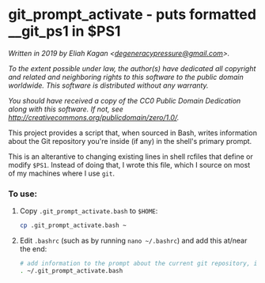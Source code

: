 # git\_prompt\_activate - puts formatted __git_ps1 in $PS1

*Written in 2019 by Eliah Kagan \<degeneracypressure@gmail.com\>.*

*To the extent possible under law, the author(s) have dedicated all copyright
and related and neighboring rights to this software to the public domain
worldwide. This software is distributed without any warranty.*

*You should have received a copy of the CC0 Public Domain Dedication along with
this software. If not, see
<http://creativecommons.org/publicdomain/zero/1.0/>.*

This project provides a script that, when sourced in Bash, writes information
about the Git repository you're inside (if any) in the shell's primary prompt.

This is an alterantive to changing existing lines in shell rcfiles that define
or modify `$PS1`. Instead of doing that, I wrote this file, which I source on
most of my machines where I use `git`.

### To use:

1. Copy `.git_prompt_activate.bash` to `$HOME`:

    ```sh
    cp .git_prompt_activate.bash ~
    ```

2. Edit `.bashrc` (such as by running `nano ~/.bashrc`) and add this at/near the end:

    ```bash
    # add information to the prompt about the current git repository, if any
    . ~/.git_prompt_activate.bash
    ```
